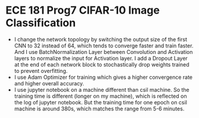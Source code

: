 # ECE 181 Prog7 CIFAR-10 Image Classification
- I change the network topology by switching the output size of the first CNN to 32 instead of 64, which tends to converge faster and train faster. And I use BatchNormalization Layer between Convolution and Activation layers to normalize the input for Activation layer. I add a Dropout Layer at the end of each network block to stochastically drop weights trained to prevent overfitting.
- I use Adam Optimizer for training which gives a higher convergence rate and higher overall accuracy.
- I use jupyter notebook on a machine different than csil machine. So the training time is different (longer on my machine), which is reflected on the log of jupyter notebook. But the training time for one epoch on csil machine is around 380s, which matches the range from 5-6 minutes.

